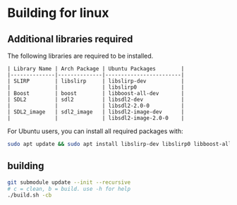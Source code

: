 # Building for linux

## Additional libraries required

The following libraries are required to be installed.

```
| Library Name | Arch Package | Ubuntu Packages        |
|--------------|--------------|------------------------|
| SLIRP        | libslirp     | libslirp-dev           |
|              |              | libslirp0              |
| Boost        | boost        | libboost-all-dev       |
| SDL2         | sdl2         | libsdl2-dev            |
|              |              | libsdl2-2.0-0          |
| SDL2_image   | sdl2_image   | libsdl2-image-dev      |
|              |              | libsdl2-image-2.0-0    |
```

For Ubuntu users, you can install all required packages with:
```bash
sudo apt update && sudo apt install libslirp-dev libslirp0 libboost-all-dev libsdl2-dev libsdl2-2.0-0 libsdl2-image-dev libsdl2-image-2.0-0
```

## building

```bash
git submodule update --init --recursive
# c = clean, b = build. use -h for help
./build.sh -cb
```
